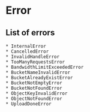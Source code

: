 # Error

## List of errors
    * InternalError
    * CancelledError
    * InvalidHandleError
    * TooManyRequestsError
    * BandwidthLimitExceededError
    * BucketNameInvalidError
    * BucketAlreadyExistError
    * BucketNotEmptyError
    * BucketNotFoundError
    * ObjectKeyInvalidError
    * ObjectNotFoundError
    * UploadDoneError

